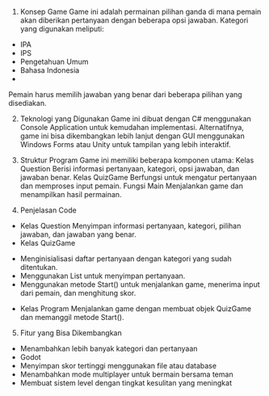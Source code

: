 1. Konsep Game
Game ini adalah permainan pilihan ganda di mana pemain akan diberikan pertanyaan dengan beberapa opsi jawaban. Kategori yang digunakan meliputi:
- IPA
- IPS
- Pengetahuan Umum
- Bahasa Indonesia
- 
Pemain harus memilih jawaban yang benar dari beberapa pilihan yang disediakan.

2. Teknologi yang Digunakan
Game ini dibuat dengan C# menggunakan Console Application untuk kemudahan implementasi. Alternatifnya, game ini bisa dikembangkan lebih lanjut dengan GUI menggunakan Windows Forms atau Unity untuk tampilan yang lebih interaktif.

3. Struktur Program
Game ini memiliki beberapa komponen utama:
Kelas Question
Berisi informasi pertanyaan, kategori, opsi jawaban, dan jawaban benar.
Kelas QuizGame
Berfungsi untuk mengatur pertanyaan dan memproses input pemain.
Fungsi Main
Menjalankan game dan menampilkan hasil permainan.

4. Penjelasan Code
* Kelas Question
Menyimpan informasi pertanyaan, kategori, pilihan jawaban, dan jawaban yang benar.
* Kelas QuizGame
- Menginisialisasi daftar pertanyaan dengan kategori yang sudah ditentukan.
- Menggunakan List<Question> untuk menyimpan pertanyaan.
- Menggunakan metode Start() untuk menjalankan game, menerima input dari pemain, dan menghitung skor.
* Kelas Program
Menjalankan game dengan membuat objek QuizGame dan memanggil metode Start().

5. Fitur yang Bisa Dikembangkan
- Menambahkan lebih banyak kategori dan pertanyaan
- Godot
- Menyimpan skor tertinggi menggunakan file atau database
- Menambahkan mode multiplayer untuk bermain bersama teman
- Membuat sistem level dengan tingkat kesulitan yang meningkat
